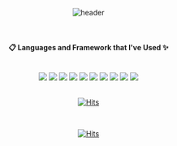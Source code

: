 

<!--
**seo-0/seo-0** is a ✨ _special_ ✨ repository because its `README.md` (this file) appears on your GitHub profile.

Here are some ideas to get you started:

- 🔭 I’m currently working on ...
- 🌱 I’m currently learning ...
- 👯 I’m looking to collaborate on ...
- 🤔 I’m looking for help with ...
- 💬 Ask me about ...
- 📫 How to reach me: ...
- 😄 Pronouns: ...
- ⚡ Fun fact: ...
-->

<div align= "center">

  ![header](https://capsule-render.vercel.app/api?type=waving&color=gradient&height=300&section=header&text=Welcome%20to%20Tessa's%20log&fontSize=50) 
  

 <br/>
  
####  :clipboard: Languages and Framework that I've Used ✨
  
 <br/>

<img src="https://img.shields.io/badge/github-181717?style=for-the-badge&logo=github&logoColor=white">
<img src="https://img.shields.io/badge/C-A8B9CC?style=for-the-badge&logo=c&logoColor=white">
<img src="https://img.shields.io/badge/C++-00599C?style=for-the-badge&logo=c++&logoColor=aqua">
<img src="https://img.shields.io/badge/JAVA-007396?style=for-the-badge&logo=java&logoColor=pink">
<img src="https://img.shields.io/badge/python-3776AB?style=for-the-badge&logo=python&logoColor=yellow">
<img src="https://img.shields.io/badge/Html5-E34F26?style=for-the-badge&logo=html5&logoColor=white">
<img src="https://img.shields.io/badge/CSS-1572B6?style=for-the-badge&logo=css&logoColor=green">
<img src="https://img.shields.io/badge/Javascript-F7DF1E?style=for-the-badge&logo=javascript&logoColor=black">
<img src="https://img.shields.io/badge/React-61DAFB?style=for-the-badge&logo=react&logoColor=blue">
<img src="https://img.shields.io/badge/Django-092E20?style=for-the-badge&logo=django&logoColor=orange">

<br/>
<br/>

[![Hits](https://hits.seeyoufarm.com/api/count/incr/badge.svg?url=https%3A%2F%2Fgithub.com%2Fseo-0&count_bg=%2374BBFF&title_bg=%23F6A8A8&icon=github.svg&icon_color=%23525DF4&title=hits&edge_flat=false)](https://hits.seeyoufarm.com)

 <br/>
  
[![Hits](https://hits.seeyoufarm.com/api/count/incr/badge.svg?url=https%3A%2F%2Fgithub.com%2Fgjbae1212%2Fhit-counter&count_bg=%2377CF35&title_bg=%23DDDF3A&icon=html5.svg&icon_color=%230C6EC5&title=hits&edge_flat=false)](https://hits.seeyoufarm.com)


<br/>
  
</div>

<!-- <img src="https://img.shields.io/badge/MySQL-4479A1?style=for-the-badge&logo=MySQL&logoColor=white">
//Oracle
<img src="https://img.shields.io/badge/Oracle-F80000?style=for-the-badge&logo=Oracle&logoColor=white">
//Eclipse
<img src="https://img.shields.io/badge/Eclipse-2C2255?style=for-the-badge&logo=Eclipse%20IDE&logoColor=white">
//github
<img src="https://img.shields.io/badge/github-181717?style=for-the-badge&logo=github&logoColor=white">
//aws
<img src="https://img.shields.io/badge/aws-232F3E?style=for-the-badge&logo=aws&logoColor=white">-->
